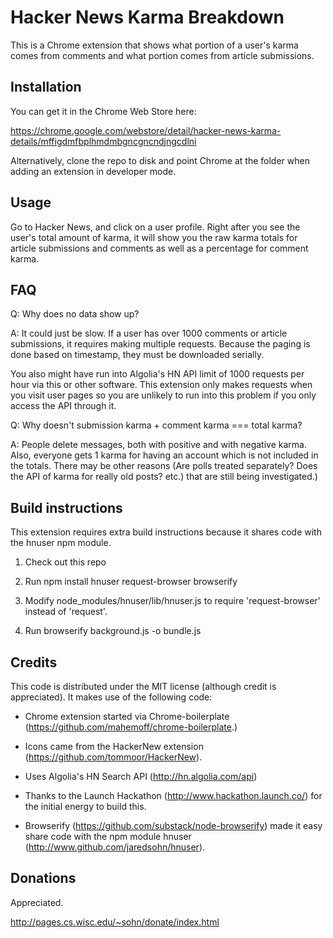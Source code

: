 # Hacker News Karma Breakdown

This is a Chrome extension that shows what portion of a user's karma comes from comments and what portion comes from article submissions.

## Installation

You can get it in the Chrome Web Store here:

https://chrome.google.com/webstore/detail/hacker-news-karma-details/mffigdmfbplhmdmbgncgncndjngcdlni

Alternatively, clone the repo to disk and point Chrome at the folder when adding an extension in developer mode.


## Usage

Go to Hacker News, and click on a user profile.  Right after you see the user's total amount of karma, it will show you the raw karma totals for article submissions and comments as well as a percentage for comment karma.


## FAQ

Q: Why does no data show up?

A: It could just be slow.  If a user has over 1000 comments or article submissions, it requires making multiple requests.  Because the paging is done based on timestamp, they must be downloaded serially.

You also might have run into Algolia's HN API limit of 1000 requests per hour via this or other software.  This extension only makes requests when you visit user pages so you are unlikely to run into this problem if you only access the API through it.


Q: Why doesn't submission karma + comment karma === total karma?

A: People delete messages, both with positive and with negative karma.  Also, everyone gets 1 karma for having an account which is not included in the totals.  There may be other reasons (Are polls treated separately?  Does the API of karma for really old posts? etc.) that are still being investigated.)

## Build instructions

This extension requires extra build instructions because it shares code with the hnuser npm module.

1. Check out this repo

2. Run
	npm install hnuser request-browser browserify

3. Modify node_modules/hnuser/lib/hnuser.js to require 'request-browser' instead of 'request'.

4. Run 
	browserify background.js -o bundle.js


## Credits

This code is distributed under the MIT license (although credit is appreciated).  It makes use of the following code:

* Chrome extension started via Chrome-boilerplate (https://github.com/mahemoff/chrome-boilerplate.)

* Icons came from the HackerNew extension (https://github.com/tommoor/HackerNew).

* Uses Algolia's HN Search API (http://hn.algolia.com/api)

* Thanks to the Launch Hackathon (http://www.hackathon.launch.co/) for the initial energy to build this.

* Browserify (https://github.com/substack/node-browserify) made it easy share code with the npm module hnuser (http://www.github.com/jaredsohn/hnuser).

## Donations

Appreciated.  

http://pages.cs.wisc.edu/~sohn/donate/index.html
